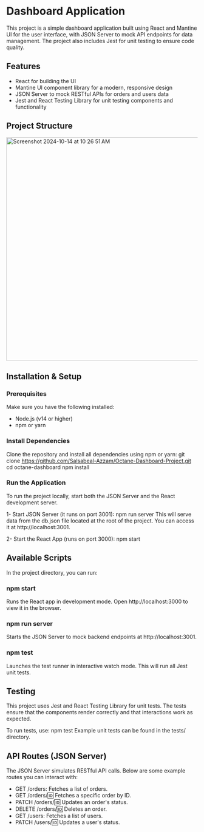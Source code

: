 # Dashboard Application
This project is a simple dashboard application built using React and Mantine UI for the user interface, with JSON Server to mock API endpoints for data management. The project also includes Jest for unit testing to ensure code quality.

## Features
- React for building the UI
- Mantine UI component library for a modern, responsive design
- JSON Server to mock RESTful APIs for orders and users data
- Jest and React Testing Library for unit testing components and functionality

## Project Structure
<img width="589" alt="Screenshot 2024-10-14 at 10 26 51 AM" src="https://github.com/user-attachments/assets/63abeab1-316c-49e7-92c9-c385081843ba">

## Installation & Setup
### Prerequisites
Make sure you have the following installed:
- Node.js (v14 or higher)
- npm or yarn

### Install Dependencies
Clone the repository and install all dependencies using npm or yarn:
    git clone https://github.com/Salsabeal-Azzam/Octane-Dashboard-Project.git
    cd octane-dashboard
    npm install

### Run the Application
To run the project locally, start both the JSON Server and the React development server.

1- Start JSON Server (it runs on port 3001):
   npm run server
This will serve data from the db.json file located at the root of the project. You can access it at http://localhost:3001.

2- Start the React App (runs on port 3000):
   npm start

## Available Scripts
In the project directory, you can run:

### npm start
Runs the React app in development mode.
Open http://localhost:3000 to view it in the browser.

### npm run server
Starts the JSON Server to mock backend endpoints at http://localhost:3001.

### npm test
Launches the test runner in interactive watch mode. This will run all Jest unit tests.


## Testing
This project uses Jest and React Testing Library for unit tests. The tests ensure that the components render correctly and that interactions work as expected.

To run tests, use:
  npm test
Example unit tests can be found in the tests/ directory.

## API Routes (JSON Server)
The JSON Server simulates RESTful API calls. Below are some example routes you can interact with:

- GET /orders: Fetches a list of orders.
- GET /orders/:id: Fetches a specific order by ID.
- PATCH /orders/:id: Updates an order's status.
- DELETE /orders/:id: Deletes an order.
- GET /users: Fetches a list of users.
- PATCH /users/:id: Updates a user's status.
